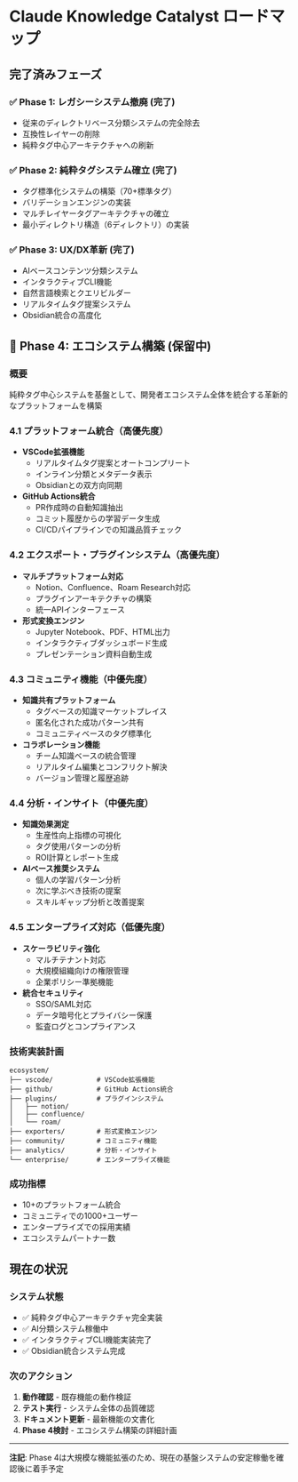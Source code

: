 # Claude Knowledge Catalyst ロードマップ

## 完了済みフェーズ

### ✅ Phase 1: レガシーシステム撤廃 (完了)
- 従来のディレクトリベース分類システムの完全除去
- 互換性レイヤーの削除
- 純粋タグ中心アーキテクチャへの刷新

### ✅ Phase 2: 純粋タグシステム確立 (完了)
- タグ標準化システムの構築（70+標準タグ）
- バリデーションエンジンの実装
- マルチレイヤータグアーキテクチャの確立
- 最小ディレクトリ構造（6ディレクトリ）の実装

### ✅ Phase 3: UX/DX革新 (完了)
- AIベースコンテンツ分類システム
- インタラクティブCLI機能
- 自然言語検索とクエリビルダー
- リアルタイムタグ提案システム
- Obsidian統合の高度化

## 🔄 Phase 4: エコシステム構築 (保留中)

### 概要
純粋タグ中心システムを基盤として、開発者エコシステム全体を統合する革新的なプラットフォームを構築

### 4.1 プラットフォーム統合（高優先度）
- **VSCode拡張機能**
  - リアルタイムタグ提案とオートコンプリート
  - インライン分類とメタデータ表示
  - Obsidianとの双方向同期
- **GitHub Actions統合**
  - PR作成時の自動知識抽出
  - コミット履歴からの学習データ生成
  - CI/CDパイプラインでの知識品質チェック

### 4.2 エクスポート・プラグインシステム（高優先度）
- **マルチプラットフォーム対応**
  - Notion、Confluence、Roam Research対応
  - プラグインアーキテクチャの構築
  - 統一APIインターフェース
- **形式変換エンジン**
  - Jupyter Notebook、PDF、HTML出力
  - インタラクティブダッシュボード生成
  - プレゼンテーション資料自動生成

### 4.3 コミュニティ機能（中優先度）
- **知識共有プラットフォーム**
  - タグベースの知識マーケットプレイス
  - 匿名化された成功パターン共有
  - コミュニティベースのタグ標準化
- **コラボレーション機能**
  - チーム知識ベースの統合管理
  - リアルタイム編集とコンフリクト解決
  - バージョン管理と履歴追跡

### 4.4 分析・インサイト（中優先度）
- **知識効果測定**
  - 生産性向上指標の可視化
  - タグ使用パターンの分析
  - ROI計算とレポート生成
- **AIベース推奨システム**
  - 個人の学習パターン分析
  - 次に学ぶべき技術の提案
  - スキルギャップ分析と改善提案

### 4.5 エンタープライズ対応（低優先度）
- **スケーラビリティ強化**
  - マルチテナント対応
  - 大規模組織向けの権限管理
  - 企業ポリシー準拠機能
- **統合セキュリティ**
  - SSO/SAML対応
  - データ暗号化とプライバシー保護
  - 監査ログとコンプライアンス

### 技術実装計画
```
ecosystem/
├── vscode/           # VSCode拡張機能
├── github/           # GitHub Actions統合
├── plugins/          # プラグインシステム
│   ├── notion/
│   ├── confluence/
│   └── roam/
├── exporters/        # 形式変換エンジン
├── community/        # コミュニティ機能
├── analytics/        # 分析・インサイト
└── enterprise/       # エンタープライズ機能
```

### 成功指標
- 10+のプラットフォーム統合
- コミュニティでの1000+ユーザー
- エンタープライズでの採用実績
- エコシステムパートナー数

## 現在の状況

### システム状態
- ✅ 純粋タグ中心アーキテクチャ完全実装
- ✅ AI分類システム稼働中
- ✅ インタラクティブCLI機能実装完了
- ✅ Obsidian統合システム完成

### 次のアクション
1. **動作確認** - 既存機能の動作検証
2. **テスト実行** - システム全体の品質確認
3. **ドキュメント更新** - 最新機能の文書化
4. **Phase 4検討** - エコシステム構築の詳細計画

---

**注記**: Phase 4は大規模な機能拡張のため、現在の基盤システムの安定稼働を確認後に着手予定